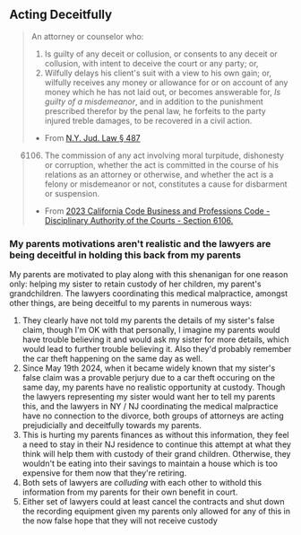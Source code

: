 ## Acting Deceitfully

> An attorney or counselor who:
>
> 1. Is guilty of any deceit or collusion, or consents to any deceit or collusion, with intent to deceive the court or any party; or,
> 2. Wilfully delays his client's suit with a view to his own gain; or, wilfully receives any money or allowance for or on account of any money which he has not laid out, or becomes answerable for,
> *Is guilty of a misdemeanor*, and in addition to the punishment prescribed therefor by the penal law, he forfeits to the party injured treble damages, to be recovered in a civil action.
>
> - From [N.Y. Jud. Law § 487](https://casetext.com/statute/consolidated-laws-of-new-york/chapter-judiciary/article-15-attorneys-and-counsellors/section-487-misconduct-by-attorneys#:~:text=An%20attorney%20or%20counselor%20who,any%20party%3B%20or%2C%202.) 

> 6106. The commission of any act involving moral turpitude, dishonesty or corruption, whether the act is committed in the course of his relations as an attorney or otherwise, and whether the act is a felony or misdemeanor or not, constitutes a cause for disbarment or suspension.
>
> - From [2023 California Code Business and Professions Code - Disciplinary Authority of the Courts - Section 6106.](https://law.justia.com/codes/california/code-bpc/division-3/chapter-4/article-6/section-6106/)

### My parents motivations aren't realistic and the lawyers are being deceitful in holding this back from my parents

My parents are motivated to play along with this shenanigan for one reason only: helping my sister to retain custody of her children, my parent's grandchildren. The lawyers coordinating this medical malpractice, amongst other things, are being deceitful to my parents in numerous ways:

1. They clearly have not told my parents the details of my sister's false claim, though I'm OK with that personally, I imagine my parents would have trouble believing it and would ask my sister for more details, which would lead to further trouble believing it. Also they'd probably remember the car theft happening on the same day as well.
2. Since May 19th 2024, when it became widely known that my sister's false claim was a provable perjury due to a car theft occuring on the same day, my parents have no realistic opportunity at custody. Though the lawyers representing my sister would want her to tell my parents this, and the lawyers in NY / NJ coordinating the medical malpractice have no connection to the divorce, both groups of attorneys are acting prejudicially and deceitfully towards my parents.
3. This is hurting my parents finances as without this information, they feel a need to stay in their NJ residence to continue this attempt at what they think will help them with custody of their grand children. Otherwise, they wouldn't be eating into their savings to maintain a house which is too expensive for them now that they're retiring.
4. Both sets of lawyers are *colluding* with each other to withold this information from my parents for their own benefit in court.
5. Either set of lawyers could at least cancel the contracts and shut down the recording equipment given my parents only allowed for any of this in the now false hope that they will not receive custody
